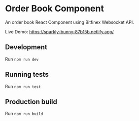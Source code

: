 # Order Book Component

An order book React Component using Bitfinex Websocket API.

Live Demo: https://sparkly-bunny-87b15b.netlify.app/

## Development

Run `npm run dev`

## Running tests

Run `npm run test`

## Production build

Run `npm run build`
